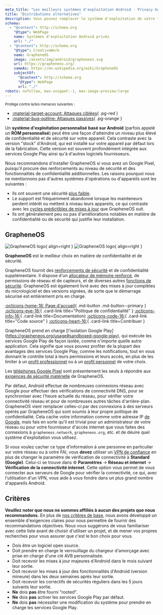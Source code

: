 ```yaml
---
meta_title: "Les meilleurs systèmes d'exploitation Android - Privacy Guides"
title: "Distributions alternatives"
description: Vous pouvez remplacer le système d'exploitation de votre téléphone Android par ces alternatives sécurisées et respectueuses de la vie privée.
schema:
  - "@context": http://schema.org
    "@type": WebPage
    name: Systèmes d'exploitation Android privés
    url: "./"
  - "@context": http://schema.org
    "@type": CreativeWork
    name: GrapheneOS
    image: /assets/img/android/grapheneos.svg
    url: https://grapheneos.org/
    sameAs: https://en.wikipedia.org/wiki/GrapheneOS
    subjectOf:
      "@context": http://schema.org
      "@type": WebPage
      url: "./"
robots: nofollow, max-snippet:-1, max-image-preview:large
---
```


<small>Protège contre la/les menaces suivantes :</small>

- [:material-target-account: Attaques ciblées](../basics/common-threats.md#attacks-against-specific-individuals){ .pg-red }
- [:material-bug-outline: Attaques passives](../basics/common-threats.md#security-and-privacy){ .pg-orange }

Un **système d'exploitation personnalisé basé sur Android** (parfois appelé un **ROM personnalisé**) peut être une façon d'atteindre un niveau plus élevé de confidentialité et de sécurité sur votre appareil. Cela contraste avec la version "stock" d'Android, qui est installé sur votre appareil par défaut lors de la fabrication. Cette version est souvent profondément intégrée aux services Google Play ainsi qu'à d'autres logiciels fournisseurs.

Nous recommandons d'installer GrapheneOS si vous avez un Google Pixel, puisqu'il procure des renforcements au niveau de sécurité et des fonctionnalités de confidentialité additionnelles. Les raisons pourquoi nous ne mentionnons pas d'autres systèmes d'opérations ou d'appareils sont les suivantes :

- Ils ont souvent une sécurité [plus faible](index.md#install-a-custom-distribution).
- Le support est fréquemment abandonné lorsque les mainteneurs perdent intérêt ou mettent à niveau leurs appareils, ce qui contraste avec les [cycles prédictibles de mises à jour](https://grapheneos.org/faq#device-lifetime) que GrapheneOS suit.
- Ils ont généralement peu ou pas d'améliorations notables en matière de confidentialité ou de sécurité qui justifie leur installation.

## GrapheneOS

<div class="admonition recommendation" markdown>

![GrapheneOS logo](../assets/img/android/grapheneos.svg#only-light){ align=right }
![GrapheneOS logo](../assets/img/android/grapheneos-dark.svg#only-dark){ align=right }

**GrapheneOS** est le meilleur choix en matière de confidentialité et de sécurité.

GrapheneOS fournit des [renforcements de sécurité](https://en.wikipedia.org/wiki/Hardening_\(computing\)) et de confidentialité supplémentaire. Il dispose d'un [allocateur de mémoire renforcé](https://github.com/GrapheneOS/hardened_malloc), de permissions de réseau et de capteurs, et de diverses autres [fonctions de sécurité](https://grapheneos.org/features). GrapheneOS est également livré avec des mises à jour complètes du micrologiciel et des versions signées, de sorte que le démarrage sécurisé est entièrement pris en charge.

[:octicons-home-16: Page d'accueil](https://grapheneos.org){ .md-button .md-button--primary }
[:octicons-eye-16:](https://grapheneos.org/faq#privacy-policy){ .card-link title="Politique de confidentialité" }
[:octicons-info-16:](https://grapheneos.org/faq){ .card-link title=Documentation}
[:octicons-code-16:](https://grapheneos.org/source){ .card-link title="Code source" }
[:octicons-heart-16:](https://grapheneos.org/donate){ .card-link title=Contribuer }

</div>

GrapheneOS prend en charge [l'isolation Google Play] (https://grapheneos.org/usage#sandboxed-google-play), qui exécute les services Google Play de façon isolée, comme n'importe quelle autre application. Cela signifie que vous pouvez profiter de la plupart des avantages des services Google Play, comme les notifications, tout en vous donnant le contrôle total à leurs permissions et leurs accès, en plus de les limiter à un [profil professionnel](../os/android-overview.md#work-profile) ou à un [profil personnel](../os/android-overview.md#user-profiles) de votre choix.

Les [téléphones Google Pixel](../mobile-phones.md#google-pixel) sont présentement les seuls à répondre aux [exigences de sécurité matérielle](https://grapheneos.org/faq#future-devices) de GrapheneOS.

Par défaut, Android effectue de nombreuses connexions réseau avec Google pour effectuer des vérifications de connectivité DNS, pour se synchroniser avec l'heure actuelle du réseau, pour vérifier votre connectivité réseau et pour de nombreuses autres tâches d'arrière-plan. GrapheneOS vient remplacer celles-ci par des connexions à des serveurs opérés par GrapheneOS qui sont soumis à leur propre politique de confidentialité. Cela cache votre information comme votre adresse IP [de Google](../basics/common-threats.md#privacy-from-service-providers), mais fais en sorte qu'il est trivial pour un administrateur de votre réseau ou pour votre fournisseur d'accès internet que vous faites des connexions à `grapheneos.network`, `grapheneos.org`, etc. et de déuire quel système d'exploitation vous utilisez.

Si vous voulez cacher ce type d'information à une personne en particulier sur votre réseau ou à votre FAI, vous **devez** utiliser un [VPN de confiance](../vpn.md) en plus de changer le paramètre de vérification de connectivité à **Standard (Google)**. Celui-ci se trouve dans :gear: **Paramètres** → **Réseau et internet** → **Vérification de la connectivité internet**. Cette option vous permet de vous connecter aux serveurs de Google pour vérifier la connectivité, ce qui, avec l'utilisation d'un VPN, vous aide à vous fondre dans un plus grand nombre d'appareils Android.

## Critères

**Veuillez noter que nous ne sommes affiliés à aucun des projets que nous recommandons.** En plus de [nos critères de base](../about/criteria.md), nous avons développé un ensemble d'exigences claires pour nous permettre de fournir des recommandations objectives. Nous vous suggérons de vous familiariser avec cette liste avant de choisir d'utiliser un projet, et de mener vos propres recherches pour vous assurer que c'est le bon choix pour vous.

- Dois être un logiciel open source.
- Doit prendre en charge le verrouillage du chargeur d'amorçage avec prise en charge d'une clé AVB personnalisée.
- Doit recevoir les mises à jour majeures d'Android dans le mois suivant leur sortie.
- Doit recevoir les mises à jour des fonctionnalités d'Android (version mineure) dans les deux semaines après leur sortie.
- Doit recevoir les correctifs de sécurités réguliers dans les 5 jours suivants leur sortie.
- **Ne** dois **pas** être fourni "rooted".
- **Ne** dois **pas** activer les services Google Play par défaut.
- **Ne** dois **pas** nécessiter une modification du système pour prendre en charge les services Google Play.
